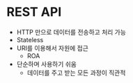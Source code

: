 # REST API

- HTTP 만으로 데이터를 전송하고 처리 가능
- Stateless
- URI를 이용해서 자원에 접근
  - ROA
- 단순하며 사용하기 쉬움
  - 데이터를 주고 받는 모든 과정이 직관적